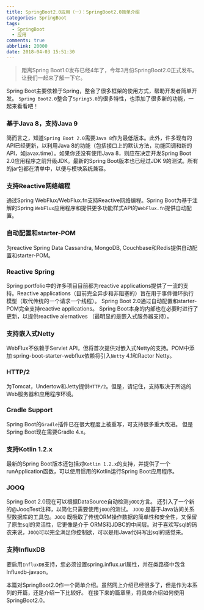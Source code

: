 ```yaml
---
title: SpringBoot2.0应用（一）：SpringBoot2.0简单介绍
categories: SpringBoot
tags:
  - SpringBoot
  - 应用
comments: true
abbrlink: 20000
date: 2018-04-03 15:51:30
---
```


> 距离Spring Boot1.0发布已经4年了，今年3月份SpringBoot2.0正式发布。让我们一起来了解一下它。

Spring Boot主要依赖于Spring，整合了很多框架的使用方式，帮助开发者简单开发。
`Spring Boot2.0`整合了`Spring5.0`的很多特性，也添加了很多新的功能，一起来看看吧！

### 基于Java 8，支持Java 9
简而言之，知道`Spring Boot 2.0`需要`Java 8`作为最低版本。此外，许多现有的API已经更新，以利用Java 8的功能（包括接口上的默认方法，功能回调和新的API，如javax.time）。如果你还没有使用Java 8，则应在决定开发Spring Boot 2.0应用程序之前升级JDK。最新的Spring Boot版本也已经过JDK 9的测试。所有的jar包都在清单中，以便与模块系统兼容。
 

### 支持Reactive网络编程
通过Spring WebFlux/WebFlux.fn支持Reactive网络编程。Spring Boot为基于注解的Spring `WebFlux`应用程序和提供更多功能样式API的`WebFlux.fn`提供自动配置。

### 自动配置和starter-POM
为reactive Spring Data Cassandra, MongoDB, Couchbase和Redis提供自动配置和starter-POM。

### Reactive Spring
Spring portfolio中的许多项目目前都为reactive applications提供了一流的支持。Reactive applications（目前完全异步和非阻塞的）旨在用于事件循环执行模型（取代传统的一个请求一个线程）。 Spring Boot 2.0通过自动配置和starter-POM完全支持reactive applications。 Spring Boot本身的内部也在必要时进行了更新，以提供reactive alernatives （最明显的是嵌入式服务器支持）。

### 支持嵌入式Netty
WebFlux不依赖于Servlet API，但将首次提供对嵌入式Netty的支持。POM中添加 spring-boot-starter-webflux依赖将引入`Netty` 4.1和Ractor Netty。

### HTTP/2
为Tomcat，Undertow和Jetty提供`HTTP/2`。但是，请记住，支持取决于所选的Web服务器和应用程序环境。

### Gradle Support
Spring Boot的`Gradle`插件已在很大程度上被重写，可支持很多重大改进。 但是Spring Boot现在需要Gradle 4.x。

### 支持Kotlin 1.2.x
最新的Spring Boot版本还包括对`Kotlin 1.2.x`的支持，并提供了一个runApplication函数，可以使用惯用的Kotlin运行Spring Boot应用程序。

### JOOQ
Spring Boot 2.0现在可以根据DataSource自动检测`jOOQ`方言。 还引入了一个新的@JooqTest注释，以简化只需要使用`jOOQ`的测试。
`JOOQ` 是基于Java访问关系型数据库的工具包。`JOOQ` 既吸取了传统ORM操作数据的简单性和安全性，又保留了原生sql的灵活性，它更像是介于 ORMS和JDBC的中间层。对于喜欢写sql的码农来说，`JOOQ`可以完全满足你控制欲，可以是用Java代码写出sql的感觉来。

### 支持InfluxDB
 要启用`InfluxDB`支持，您必须设置spring.influx.url属性，并在类路径中包含Influxdb-javaon。
 
 本篇对SpringBoot2.0作一个简单介绍。虽然网上介绍已经很多了，但是作为本系列的开篇，还是介绍一下比较好。
 在接下来的篇章里，将具体介绍如何使用SpringBoot2.0。
 

